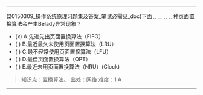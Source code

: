 ---
(20150309_操作系统原理习题集及答案_笔试必需品_doc)下面﹎﹎﹎﹎种页面置换算法会产生Belady异常现象？
- (x) A.先进先出页面置换算法（FIFO） 
- ( ) B.最近最久未使用页面置换算法（LRU） 
- ( ) C.最不经常使用页面置换算法（LFU） 
- ( ) D.最佳页面置换算法（OPT）
- ( ) E.最近未用页面置换算法（NRU）(Clock)

> 知识点：置换算法。
> 出处：网络
> 难度：1
> A

---